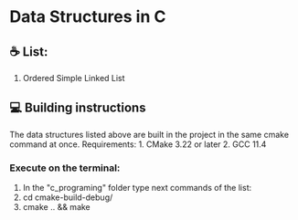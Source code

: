 #  Data Structures in C

## ☕ List:
  1. Ordered Simple Linked List

## 💻 Building instructions
  The data structures listed above are built in the project in the same cmake command at once.
  Requirements:
    1. CMake 3.22 or later
    2. GCC 11.4 

### Execute on the terminal: 
1. In the "c_programing" folder type next commands of the list:
2. cd cmake-build-debug/
3. cmake .. && make

